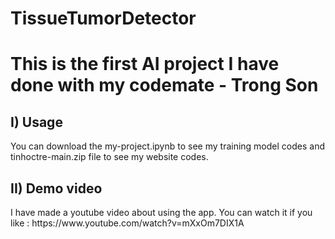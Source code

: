 # TissueTumorDetector
<h1>This is the first AI project I have done with my codemate - Trong Son</h1>
<h2>I) Usage</h2>
<p>You can download the my-project.ipynb to see my training model codes and tinhoctre-main.zip file to see my website codes. </p>
<h2>II) Demo video</h2>
<p> I have made a youtube video about using the app. You can watch it if you like : https://www.youtube.com/watch?v=mXxOm7DIX1A</p>
